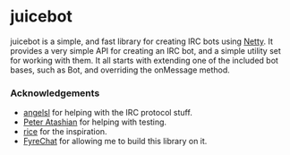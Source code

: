 # juicebot #
juicebot is a simple, and fast library for creating IRC bots using [Netty](http://www.netty.io). It provides a very simple API for creating an IRC bot, and a simple utility set for working with them. It all starts with extending one of the included bot bases, such as Bot, and overriding the onMessage method.

### Acknowledgements ###
* [angelsl](http://wwww.github.com/angelsl) for helping with the IRC protocol stuff.
* [Peter Atashian](http://www.github.com/retep998) for helping with testing.
* [rice](http://www.github.com/riceguy) for the inspiration.
* [FyreChat](http://www.fyrechat.net/) for allowing me to build this library on it.
